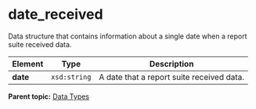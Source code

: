 # date_received

Data structure that contains information about a single date when a report suite received data.

|Element|Type|Description|
|-------|----|-----------|
|**date** |`xsd:string` | A date that a report suite received data. |

**Parent topic:** [Data Types](../data_types/c_data_types.md)

